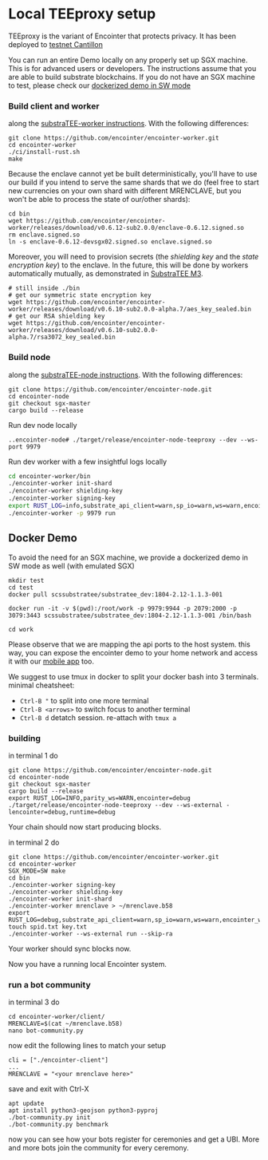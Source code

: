 # Local TEEproxy setup

TEEproxy is the variant of Encointer that protects privacy. It has been deployed to [testnet Cantillon](testnet-cantillon.md)

You can run an entire Demo locally on any properly set up SGX machine. This is for advanced users or developers. The instructions assume that you are able to build substrate blockchains.
If you do not have an SGX machine to test, please check our [dockerized demo in SW mode](#docker-demo)

### Build client and worker

along the [substraTEE-worker instructions](https://www.substratee.com/howto_worker.html). With the following differences:
```console 
git clone https://github.com/encointer/encointer-worker.git
cd encointer-worker
./ci/install-rust.sh
make
```
Because the enclave cannot yet be built deterministically, you'll have to use our build if you intend to serve the same shards that we do (feel free to start new currencies on your own shard with different MRENCLAVE, but you won't be able to process the state of our/other shards):

```
cd bin
wget https://github.com/encointer/encointer-worker/releases/download/v0.6.12-sub2.0.0/enclave-0.6.12.signed.so
rm enclave.signed.so
ln -s enclave-0.6.12-devsgx02.signed.so enclave.signed.so
```
Moreover, you will need to provision secrets (the *shielding key* and the *state encryption key*) to the enclave. In the future, this will be done by workers automatically mutually, as demonstrated in [SubstraTEE M3](https://www.substratee.com/design.html#redundancy-m3-onwards).

```
# still inside ./bin
# get our symmetric state encryption key
wget https://github.com/encointer/encointer-worker/releases/download/v0.6.10-sub2.0.0-alpha.7/aes_key_sealed.bin
# get our RSA shielding key
wget https://github.com/encointer/encointer-worker/releases/download/v0.6.10-sub2.0.0-alpha.7/rsa3072_key_sealed.bin
```

### Build node

along the [substraTEE-node instructions](https://www.substratee.com/howto_node.html#build). With the following differences:

```console
git clone https://github.com/encointer/encointer-node.git
cd encointer-node
git checkout sgx-master
cargo build --release
```

Run dev node locally

```console
..encointer-node# ./target/release/encointer-node-teeproxy --dev --ws-port 9979
```

Run dev worker with a few insightful logs locally

```bash
cd encointer-worker/bin
./encointer-worker init-shard
./encointer-worker shielding-key
./encointer-worker signing-key
export RUST_LOG=info,substrate_api_client=warn,sp_io=warn,ws=warn,encointer_worker=info,substratee_worker_enclave=debug,sp_io::misc=debug,runtime=debug,substratee_worker_enclave::state=warn,substratee_stf::sgx=debug
./encointer-worker -p 9979 run
```

## Docker Demo

To avoid the need for an SGX machine, we provide a dockerized demo in SW mode as well (with emulated SGX)
```
mkdir test
cd test
docker pull scssubstratee/substratee_dev:1804-2.12-1.1.3-001

docker run -it -v $(pwd):/root/work -p 9979:9944 -p 2079:2000 -p 3079:3443 scssubstratee/substratee_dev:1804-2.12-1.1.3-001 /bin/bash

cd work
```

Please observe that we are mapping the api ports to the host system. this way, you can expose the encointer demo to your home network and access it with our [mobile app](./app.md) too.

We suggest to use tmux in docker to split your docker bash into 3 terminals. minimal cheatsheet:
* `Ctrl-B "` to split into one more terminal
* `Ctrl-B <arrows>` to switch focus to another terminal
* `Ctrl-B d` detatch session. re-attach with `tmux a`

### building

in terminal 1 do
```
git clone https://github.com/encointer/encointer-node.git
cd encointer-node
git checkout sgx-master
cargo build --release
export RUST_LOG=INFO,parity_ws=WARN,encointer=debug
./target/release/encointer-node-teeproxy --dev --ws-external -lencointer=debug,runtime=debug
```
Your chain should now start producing blocks.

in terminal 2 do
```
git clone https://github.com/encointer/encointer-worker.git
cd encointer-worker
SGX_MODE=SW make
cd bin
./encointer-worker signing-key
./encointer-worker shielding-key
./encointer-worker init-shard
./encointer-worker mrenclave > ~/mrenclave.b58
export RUST_LOG=debug,substrate_api_client=warn,sp_io=warn,ws=warn,encointer_worker=info,substratee_worker_enclave=info,sp_io::misc=debug,runtime=debug,substratee_worker_enclave::state=warn,substratee_stf::sgx=info,chain_relay=warn,rustls=warn,encointer=debug
touch spid.txt key.txt
./encointer-worker --ws-external run --skip-ra 
```
Your worker should sync blocks now.

Now you have a running local Encointer system.

### run a bot community

in terminal 3 do
```console
cd encointer-worker/client/
MRENCLAVE=$(cat ~/mrenclave.b58)
nano bot-community.py
```
now edit the following lines to match your setup

```
cli = ["./encointer-client"]
...
MRENCLAVE = "<your mrenclave here>"
```
save and exit with Ctrl-X

```console
apt update
apt install python3-geojson python3-pyproj
./bot-community.py init
./bot-community.py benchmark
```
now you can see how your bots register for ceremonies and get a UBI. More and more bots join the community for every ceremony.
